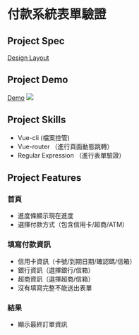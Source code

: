 # 付款系統表單驗證

## Project Spec
[Design Layout](https://z7x2c0v0b8.github.io/the_f2e_2nd/online_payment.html#artboard0)
## Project Demo
[Demo](https://xxxxtim.github.io/pay-system/)
![](https://i.imgur.com/FTx6cmK.png)

## Project Skills
* Vue-cli (檔案控管)
* Vue-router （進行頁面動態跳轉）
* Regular Expression （進行表單驗證）
  
## Project Features
### 首頁
* 進度條顯示現在進度
* 選擇付款方式（包含信用卡/超商/ATM）
### 填寫付款資訊
* 信用卡資訊（卡號/到期日期/確認碼/信箱）
* 銀行資訊（選擇銀行/信箱）
* 超商資訊（選擇超商/信箱）
* 沒有填寫完整不能送出表單
### 結果
* 顯示最終訂單資訊
